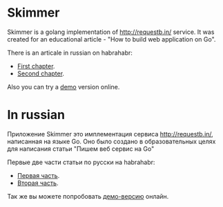 Skimmer
=======

Skimmer is a golang implementation of http://requestb.in/ service. It was created for an educational article - "How to build web application on Go".

There is an articale in russian on habrahabr:
 - [First chapter](http://habrahabr.ru/post/208680/).
 - [Second chapter](http://habrahabr.ru/post/214425/).

Also you can try a [demo](http://skimmer.tulu.la) version online.

In russian
==========

Приложение Skimmer это имплементация сервиса http://requestb.in/, написанная на языке Go. Оно было создано в образовательных целях для написания статьи "Пишем веб сервис на Go"

Первые две части статьи по русски на habrahabr:
 - [Первая часть](http://habrahabr.ru/post/208680/).
 - [Вторая часть](http://habrahabr.ru/post/214425/).

Так же вы можете попробовать [демо-версию](http://skimmer.tulu.la) онлайн.
